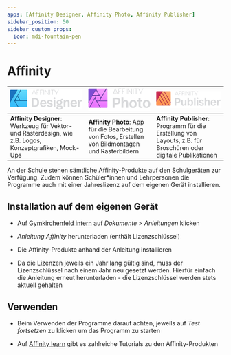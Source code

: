 ```yaml
---
apps: [Affinity Designer, Affinity Photo, Affinity Publisher]
sidebar_position: 50
sidebar_custom_props:
  icon: mdi-fountain-pen
---
```


# Affinity



| ![](./images/designer.png)                                                                              | ![](./images/photo.png)                                                                             | ![](./images/publisher.png)                                                                                      |
| :------------------------------------------------------------------------------------------------------ | :-------------------------------------------------------------------------------------------------- | :--------------------------------------------------------------------------------------------------------------- |
| **Affinity Designer**: Werkzeug für Vektor- und Rasterdesign, wie z.B. Logos, Konzeptgrafiken, Mock-Ups | **Affinity Photo**: App für die Bearbeitung von Fotos, Erstellen von Bildmontagen und Rasterbildern | **Affinity Publisher**: Programm für die Erstellung von Layouts, z.B. für Broschüren oder digitale Publikationen |

An der Schule stehen sämtliche Affinity-Produkte auf den Schulgeräten zur Verfügung. Zudem können Schüler*innen und Lehrpersonen die Programme auch mit einer Jahreslizenz auf dem eigenen Gerät installieren. 

## Installation auf dem eigenen Gerät

- Auf [Gymkirchenfeld intern](https://intern.gymkirchenfeld.ch) auf _Dokumente_ > _Anleitungen_ klicken

- _Anleitung Affinity_ herunterladen (enthält Lizenzschlüssel)

- Die Affinity-Produkte anhand der Anleitung installieren

- Da die Lizenzen jeweils ein Jahr lang gültig sind, muss der Lizenzschlüssel nach einem Jahr neu gesetzt werden. Hierfür einfach die Anleitung erneut herunterladen - die Lizenzschlüssel werden stets aktuell gehalten



## Verwenden

- Beim Verwenden der Programme darauf achten, jeweils auf _Test fortsetzen_ zu klicken um das Programm zu starten

- Auf [Affinity learn](https://affinity.serif.com/de/learn/) gibt es zahlreiche Tutorials zu den Affinity-Produkten